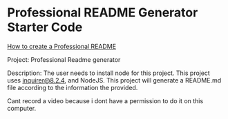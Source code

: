 # Professional README Generator Starter Code

[How to create a Professional README](https://coding-boot-camp.github.io/full-stack/github/professional-readme-guide)


Project: Professional Readme generator

Description: The user needs to install node for this project. This project uses inquirer@8.2.4, and NodeJS. This project will generate a README.md file according to the information the provided.

Cant record a video because i dont have a permission to do it on this computer.